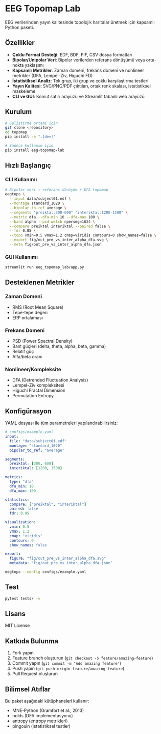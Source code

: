 # EEG Topomap Lab

EEG verilerinden yayın kalitesinde topolojik haritalar üretmek için kapsamlı Python paketi.

## Özellikler

- **Çoklu Format Desteği**: EDF, BDF, FIF, CSV dosya formatları
- **Bipolar/Unipolar Veri**: Bipolar verilerden referans dönüşümü veya orta-nokta yaklaşımı
- **Kapsamlı Metrikler**: Zaman domeni, frekans domeni ve nonlineer metrikler (DFA, Lempel-Ziv, Higuchi FD)
- **İstatistiksel Analiz**: Tek grup, iki grup ve çoklu karşılaştırma testleri
- **Yayın Kalitesi**: SVG/PNG/PDF çıktıları, ortak renk skalası, istatistiksel maskeleme
- **CLI ve GUI**: Komut satırı arayüzü ve Streamlit tabanlı web arayüzü

## Kurulum

```bash
# Geliştirme ortamı için
git clone <repository>
cd topomap
pip install -e ".[dev]"

# Sadece kullanım için
pip install eeg-topomap-lab
```

## Hızlı Başlangıç

### CLI Kullanımı

```bash
# Bipolar veri → referans dönüşüm + DFA topomap
eegtopo \
  --input data/subject01.edf \
  --montage standard_1020 \
  --bipolar-to-ref average \
  --segments "preiktal:300-600" "interiktal:1200-1500" \
  --metric dfa --dfa-min 10 --dfa-max 100 \
  --band alpha --psd-welch nperseg=1024 \
  --compare preiktal interiktal --paired false \
  --fdr 0.05 \
  --topo vmin=0.5 vmax=1.2 cmap=viridis contours=0 show_names=false \
  --export fig/out_pre_vs_inter_alpha_dfa.svg \
  --meta fig/out_pre_vs_inter_alpha_dfa.json
```

### GUI Kullanımı

```bash
streamlit run eeg_topomap_lab/app.py
```

## Desteklenen Metrikler

### Zaman Domeni
- RMS (Root Mean Square)
- Tepe-tepe değeri
- ERP ortalaması

### Frekans Domeni
- PSD (Power Spectral Density)
- Bant güçleri (delta, theta, alpha, beta, gamma)
- Relatif güç
- Alfa/beta oranı

### Nonlineer/Kompleksite
- DFA (Detrended Fluctuation Analysis)
- Lempel-Ziv kompleksitesi
- Higuchi Fractal Dimension
- Permutation Entropy

## Konfigürasyon

YAML dosyası ile tüm parametreleri yapılandırabilirsiniz:

```yaml
# configs/example.yaml
input:
  file: "data/subject01.edf"
  montage: "standard_1020"
  bipolar_to_ref: "average"

segments:
  preiktal: [300, 600]
  interiktal: [1200, 1500]

metrics:
  type: "dfa"
  dfa_min: 10
  dfa_max: 100

statistics:
  compare: ["preiktal", "interiktal"]
  paired: false
  fdr: 0.05

visualization:
  vmin: 0.5
  vmax: 1.2
  cmap: "viridis"
  contours: 0
  show_names: false

export:
  figure: "fig/out_pre_vs_inter_alpha_dfa.svg"
  metadata: "fig/out_pre_vs_inter_alpha_dfa.json"
```

```bash
eegtopo --config configs/example.yaml
```

## Test

```bash
pytest tests/ -v
```

## Lisans

MIT License

## Katkıda Bulunma

1. Fork yapın
2. Feature branch oluşturun (`git checkout -b feature/amazing-feature`)
3. Commit yapın (`git commit -m 'Add amazing feature'`)
4. Push yapın (`git push origin feature/amazing-feature`)
5. Pull Request oluşturun

## Bilimsel Atıflar

Bu paket aşağıdaki kütüphaneleri kullanır:
- MNE-Python (Gramfort et al., 2013)
- nolds (DFA implementasyonu)
- antropy (entropy metrikleri)
- pingouin (istatistiksel testler)
